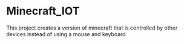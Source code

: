 # Minecraft_IOT
This project creates a version of minecraft that is controlled by other devices instead of using a mouse and keyboard
